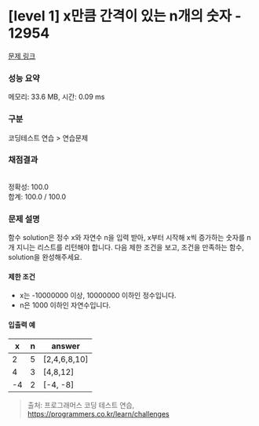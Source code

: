 # [level 1] x만큼 간격이 있는 n개의 숫자 - 12954 

[문제 링크](https://school.programmers.co.kr/learn/courses/30/lessons/12954) 

### 성능 요약

메모리: 33.6 MB, 시간: 0.09 ms

### 구분

코딩테스트 연습 > 연습문제

### 채점결과

<br/>정확성: 100.0<br/>합계: 100.0 / 100.0

### 문제 설명

<p style="user-select: auto;">함수 solution은 정수 x와 자연수 n을 입력 받아, x부터 시작해 x씩 증가하는 숫자를 n개 지니는 리스트를 리턴해야 합니다. 다음 제한 조건을 보고, 조건을 만족하는 함수, solution을 완성해주세요.</p>

<h4 style="user-select: auto;">제한 조건</h4>

<ul style="user-select: auto;">
<li style="user-select: auto;">x는 -10000000 이상, 10000000 이하인 정수입니다.</li>
<li style="user-select: auto;">n은 1000 이하인 자연수입니다.</li>
</ul>

<h4 style="user-select: auto;">입출력 예</h4>
<table class="table" style="user-select: auto;">
        <thead style="user-select: auto;"><tr style="user-select: auto;">
<th style="user-select: auto;">x</th>
<th style="user-select: auto;">n</th>
<th style="user-select: auto;">answer</th>
</tr>
</thead>
        <tbody style="user-select: auto;"><tr style="user-select: auto;">
<td style="user-select: auto;">2</td>
<td style="user-select: auto;">5</td>
<td style="user-select: auto;">[2,4,6,8,10]</td>
</tr>
<tr style="user-select: auto;">
<td style="user-select: auto;">4</td>
<td style="user-select: auto;">3</td>
<td style="user-select: auto;">[4,8,12]</td>
</tr>
<tr style="user-select: auto;">
<td style="user-select: auto;">-4</td>
<td style="user-select: auto;">2</td>
<td style="user-select: auto;">[-4, -8]</td>
</tr>
</tbody>
      </table>

> 출처: 프로그래머스 코딩 테스트 연습, https://programmers.co.kr/learn/challenges